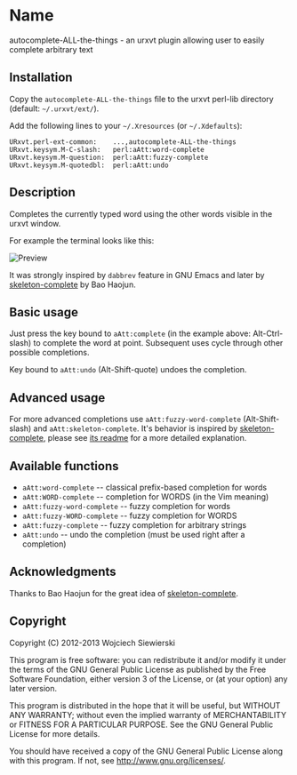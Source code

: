 Name
====

autocomplete-ALL-the-things - an urxvt plugin allowing user to easily complete arbitrary text

Installation
------------

Copy the `autocomplete-ALL-the-things` file to the urxvt perl-lib directory
(default: `~/.urxvt/ext/`).

Add the following lines to your `~/.Xresources` (or `~/.Xdefaults`):

```
URxvt.perl-ext-common:    ...,autocomplete-ALL-the-things
URxvt.keysym.M-C-slash:   perl:aAtt:word-complete
URxvt.keysym.M-question:  perl:aAtt:fuzzy-complete
URxvt.keysym.M-quotedbl:  perl:aAtt:undo
```

Description
-----------

Completes the currently typed word using the other words visible in the urxvt window.

For example the terminal looks like this:

![Preview](https://cloud.githubusercontent.com/assets/674812/3480320/3bd2e726-035f-11e4-9e64-db599724c931.gif)

It was strongly inspired by `dabbrev` feature in GNU Emacs and later by
[skeleton-complete](https://github.com/baohaojun/skeleton-complete) by Bao
Haojun.

Basic usage
-----------

Just press the key bound to `aAtt:complete` (in the example above:
Alt-Ctrl-slash) to complete the word at point. Subsequent uses cycle through
other possible completions.

Key bound to `aAtt:undo` (Alt-Shift-quote) undoes the completion.

Advanced usage
--------------

For more advanced completions use `aAtt:fuzzy-word-complete`
(Alt-Shift-slash) and `aAtt:skeleton-complete`. It's behavior is inspired by
[skeleton-complete](https://github.com/baohaojun/skeleton-complete), please see
[its readme](http://baohaojun.github.io/skeleton-complete.html) for a more
detailed explanation.

Available functions
-------------------

* `aAtt:word-complete` -- classical prefix-based completion for words
* `aAtt:WORD-complete` -- completion for WORDS (in the Vim meaning)
* `aAtt:fuzzy-word-complete` -- fuzzy completion for words
* `aAtt:fuzzy-WORD-complete` -- fuzzy completion for WORDS
* `aAtt:fuzzy-complete` -- fuzzy completion for arbitrary strings
* `aAtt:undo` -- undo the completion (must be used right after a completion)

Acknowledgments
---------------

Thanks to Bao Haojun for the great idea of [skeleton-complete](https://github.com/baohaojun/skeleton-complete).

Copyright
---------

Copyright (C) 2012-2013  Wojciech Siewierski

This program is free software: you can redistribute it and/or modify
it under the terms of the GNU General Public License as published by
the Free Software Foundation, either version 3 of the License, or
(at your option) any later version.

This program is distributed in the hope that it will be useful,
but WITHOUT ANY WARRANTY; without even the implied warranty of
MERCHANTABILITY or FITNESS FOR A PARTICULAR PURPOSE.  See the
GNU General Public License for more details.

You should have received a copy of the GNU General Public License
along with this program.  If not, see <http://www.gnu.org/licenses/>.
